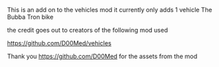 This is an add on to the vehicles mod it currently only adds 1 vehicle The Bubba Tron bike

the credit goes out to creators of the following mod used

https://github.com/D00Med/vehicles


Thank you https://github.com/D00Med for the assets from the mod
